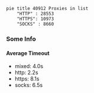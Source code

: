 
```mermaid
pie title 40912 Proxies in list
    "HTTP" : 28553
    "HTTPS": 10973
    "SOCKS" : 8660
```

### Some Info
#### Average Timeout

- mixed: 4.0s
- http: 2.2s
- https: 8.1s
- socks: 6.5s